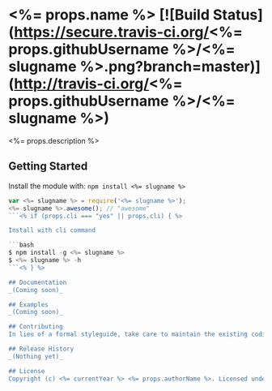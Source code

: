 # <%= props.name %> [![Build Status](https://secure.travis-ci.org/<%= props.githubUsername %>/<%= slugname %>.png?branch=master)](http://travis-ci.org/<%= props.githubUsername %>/<%= slugname %>)

<%= props.description %>

## Getting Started
Install the module with: `npm install <%= slugname %>`

```javascript
var <%= slugname %> = require('<%= slugname %>');
<%= slugname %>.awesome(); // "awesome"
```<% if (props.cli === "yes" || props.cli) { %>

Install with cli command

```bash
$ npm install -g <%= slugname %>
$ <%= slugname %> -h
```<% } %>

## Documentation
_(Coming soon)_

## Examples
_(Coming soon)_

## Contributing
In lieu of a formal styleguide, take care to maintain the existing coding style. Add unit tests for any new or changed functionality. Lint and test your code using [Grunt](http://gruntjs.com/).

## Release History
_(Nothing yet)_

## License
Copyright (c) <%= currentYear %> <%= props.authorName %>. Licensed under the <%= props.license %> license.
